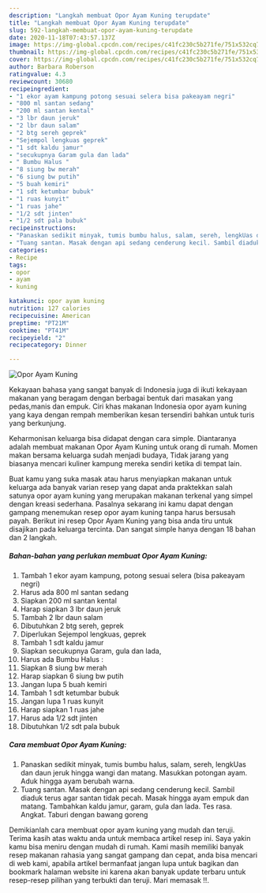 ```yaml
---
description: "Langkah membuat Opor Ayam Kuning terupdate"
title: "Langkah membuat Opor Ayam Kuning terupdate"
slug: 592-langkah-membuat-opor-ayam-kuning-terupdate
date: 2020-11-18T07:43:57.137Z
image: https://img-global.cpcdn.com/recipes/c41fc230c5b271fe/751x532cq70/opor-ayam-kuning-foto-resep-utama.jpg
thumbnail: https://img-global.cpcdn.com/recipes/c41fc230c5b271fe/751x532cq70/opor-ayam-kuning-foto-resep-utama.jpg
cover: https://img-global.cpcdn.com/recipes/c41fc230c5b271fe/751x532cq70/opor-ayam-kuning-foto-resep-utama.jpg
author: Barbara Roberson
ratingvalue: 4.3
reviewcount: 30680
recipeingredient:
- "1 ekor ayam kampung potong sesuai selera bisa pakeayam negri"
- "800 ml santan sedang"
- "200 ml santan kental"
- "3 lbr daun jeruk"
- "2 lbr daun salam"
- "2 btg sereh geprek"
- "Sejempol lengkuas geprek"
- "1 sdt kaldu jamur"
- "secukupnya Garam gula dan lada"
- " Bumbu Halus "
- "8 siung bw merah"
- "6 siung bw putih"
- "5 buah kemiri"
- "1 sdt ketumbar bubuk"
- "1 ruas kunyit"
- "1 ruas jahe"
- "1/2 sdt jinten"
- "1/2 sdt pala bubuk"
recipeinstructions:
- "Panaskan sedikit minyak, tumis bumbu halus, salam, sereh, lengkUas dan daun jeruk hingga wangi dan matang. Masukkan potongan ayam. Aduk hingga ayam berubah warna."
- "Tuang santan. Masak dengan api sedang cenderung kecil. Sambil diaduk terus agar santan tidak pecah. Masak hingga ayam empuk dan matang. Tambahkan kaldu jamur, garam, gula dan lada. Tes rasa. Angkat. Taburi dengan bawang goreng"
categories:
- Recipe
tags:
- opor
- ayam
- kuning

katakunci: opor ayam kuning 
nutrition: 127 calories
recipecuisine: American
preptime: "PT21M"
cooktime: "PT41M"
recipeyield: "2"
recipecategory: Dinner

---
```



![Opor Ayam Kuning](https://img-global.cpcdn.com/recipes/c41fc230c5b271fe/751x532cq70/opor-ayam-kuning-foto-resep-utama.jpg)

Kekayaan bahasa yang sangat banyak di Indonesia juga di ikuti kekayaan makanan yang beragam dengan berbagai bentuk dari masakan yang pedas,manis dan empuk. Ciri khas makanan Indonesia opor ayam kuning yang kaya dengan rempah memberikan kesan tersendiri bahkan untuk turis yang berkunjung.




Keharmonisan keluarga bisa didapat dengan cara simple. Diantaranya adalah membuat makanan Opor Ayam Kuning untuk orang di rumah. Momen makan bersama keluarga sudah menjadi budaya, Tidak jarang yang biasanya mencari kuliner kampung mereka sendiri ketika di tempat lain.

Buat kamu yang suka masak atau harus menyiapkan makanan untuk keluarga ada banyak varian resep yang dapat anda praktekkan salah satunya opor ayam kuning yang merupakan makanan terkenal yang simpel dengan kreasi sederhana. Pasalnya sekarang ini kamu dapat dengan gampang menemukan resep opor ayam kuning tanpa harus bersusah payah.
Berikut ini resep Opor Ayam Kuning yang bisa anda tiru untuk disajikan pada keluarga tercinta. Dan sangat simple hanya dengan 18 bahan dan 2 langkah.


<!--inarticleads1-->

##### Bahan-bahan yang perlukan membuat Opor Ayam Kuning:

1. Tambah 1 ekor ayam kampung, potong sesuai selera (bisa pakeayam negri)
1. Harus ada 800 ml santan sedang
1. Siapkan 200 ml santan kental
1. Harap siapkan 3 lbr daun jeruk
1. Tambah 2 lbr daun salam
1. Dibutuhkan 2 btg sereh, geprek
1. Diperlukan Sejempol lengkuas, geprek
1. Tambah 1 sdt kaldu jamur
1. Siapkan secukupnya Garam, gula dan lada,
1. Harus ada  Bumbu Halus :
1. Siapkan 8 siung bw merah
1. Harap siapkan 6 siung bw putih
1. Jangan lupa 5 buah kemiri
1. Tambah 1 sdt ketumbar bubuk
1. Jangan lupa 1 ruas kunyit
1. Harap siapkan 1 ruas jahe
1. Harus ada 1/2 sdt jinten
1. Dibutuhkan 1/2 sdt pala bubuk




<!--inarticleads2-->

##### Cara membuat  Opor Ayam Kuning:

1. Panaskan sedikit minyak, tumis bumbu halus, salam, sereh, lengkUas dan daun jeruk hingga wangi dan matang. Masukkan potongan ayam. Aduk hingga ayam berubah warna.
1. Tuang santan. Masak dengan api sedang cenderung kecil. Sambil diaduk terus agar santan tidak pecah. Masak hingga ayam empuk dan matang. Tambahkan kaldu jamur, garam, gula dan lada. Tes rasa. Angkat. Taburi dengan bawang goreng




Demikianlah cara membuat opor ayam kuning yang mudah dan teruji. Terima kasih atas waktu anda untuk membaca artikel resep ini. Saya yakin kamu bisa meniru dengan mudah di rumah. Kami masih memiliki banyak resep makanan rahasia yang sangat gampang dan cepat, anda bisa mencari di web kami, apabila artikel bermanfaat jangan lupa untuk bagikan dan bookmark halaman website ini karena akan banyak update terbaru untuk resep-resep pilihan yang terbukti dan teruji. Mari memasak !!. 

